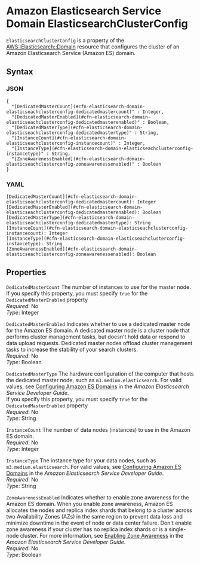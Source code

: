 # Amazon Elasticsearch Service Domain ElasticsearchClusterConfig<a name="aws-properties-elasticsearch-domain-elasticsearchclusterconfig"></a>

`ElasticsearchClusterConfig` is a property of the [AWS::Elasticsearch::Domain](aws-resource-elasticsearch-domain.md) resource that configures the cluster of an Amazon Elasticsearch Service \(Amazon ES\) domain\.

## Syntax<a name="w2922ab1c21c10d113c13c19b5"></a>

### JSON<a name="aws-properties-elasticsearch-domain-elasticsearchclusterconfig-syntax.json"></a>

```
{
  "[DedicatedMasterCount](#cfn-elasticsearch-domain-elasticseachclusterconfig-dedicatedmastercount)" : Integer,
  "[DedicatedMasterEnabled](#cfn-elasticsearch-domain-elasticseachclusterconfig-dedicatedmasterenabled)" : Boolean,
  "[DedicatedMasterType](#cfn-elasticsearch-domain-elasticseachclusterconfig-dedicatedmastertype)" : String,
  "[InstanceCount](#cfn-elasticsearch-domain-elasticseachclusterconfig-instancecount)" : Integer,
  "[InstanceType](#cfn-elasticsearch-domain-elasticseachclusterconfig-instancetype)" : String,
  "[ZoneAwarenessEnabled](#cfn-elasticsearch-domain-elasticseachclusterconfig-zoneawarenessenabled)" : Boolean
}
```

### YAML<a name="aws-properties-elasticsearch-domain-elasticsearchclusterconfig-syntax.yaml"></a>

```
[DedicatedMasterCount](#cfn-elasticsearch-domain-elasticseachclusterconfig-dedicatedmastercount): Integer
[DedicatedMasterEnabled](#cfn-elasticsearch-domain-elasticseachclusterconfig-dedicatedmasterenabled): Boolean
[DedicatedMasterType](#cfn-elasticsearch-domain-elasticseachclusterconfig-dedicatedmastertype): String
[InstanceCount](#cfn-elasticsearch-domain-elasticseachclusterconfig-instancecount): Integer
[InstanceType](#cfn-elasticsearch-domain-elasticseachclusterconfig-instancetype): String
[ZoneAwarenessEnabled](#cfn-elasticsearch-domain-elasticseachclusterconfig-zoneawarenessenabled): Boolean
```

## Properties<a name="w2922ab1c21c10d113c13c19b7"></a>

`DedicatedMasterCount`  <a name="cfn-elasticsearch-domain-elasticseachclusterconfig-dedicatedmastercount"></a>
The number of instances to use for the master node\.  
If you specify this property, you must specify `true` for the `DedicatedMasterEnabled` property  
*Required*: No  
*Type*: Integer

`DedicatedMasterEnabled`  <a name="cfn-elasticsearch-domain-elasticseachclusterconfig-dedicatedmasterenabled"></a>
Indicates whether to use a dedicated master node for the Amazon ES domain\. A dedicated master node is a cluster node that performs cluster management tasks, but doesn't hold data or respond to data upload requests\. Dedicated master nodes offload cluster management tasks to increase the stability of your search clusters\.  
*Required*: No  
*Type*: Boolean

`DedicatedMasterType`  <a name="cfn-elasticsearch-domain-elasticseachclusterconfig-dedicatedmastertype"></a>
The hardware configuration of the computer that hosts the dedicated master node, such as `m3.medium.elasticsearch`\. For valid values, see [Configuring Amazon ES Domains](https://docs.aws.amazon.com/elasticsearch-service/latest/developerguide/es-createupdatedomains.html#es-createdomains-configure-cluster-cli) in the *Amazon Elasticsearch Service Developer Guide*\.  
If you specify this property, you must specify `true` for the `DedicatedMasterEnabled` property  
*Required*: No  
*Type*: String

`InstanceCount`  <a name="cfn-elasticsearch-domain-elasticseachclusterconfig-instancecount"></a>
The number of data nodes \(instances\) to use in the Amazon ES domain\.  
*Required*: No  
*Type*: Integer

`InstanceType`  <a name="cfn-elasticsearch-domain-elasticseachclusterconfig-instancetype"></a>
The instance type for your data nodes, such as `m3.medium.elasticsearch`\. For valid values, see [Configuring Amazon ES Domains](https://docs.aws.amazon.com/elasticsearch-service/latest/developerguide/es-createupdatedomains.html#es-createdomains-configure-cluster-cli) in the *Amazon Elasticsearch Service Developer Guide*\.  
*Required*: No  
*Type*: String

`ZoneAwarenessEnabled`  <a name="cfn-elasticsearch-domain-elasticseachclusterconfig-zoneawarenessenabled"></a>
Indicates whether to enable zone awareness for the Amazon ES domain\. When you enable zone awareness, Amazon ES allocates the nodes and replica index shards that belong to a cluster across two Availability Zones \(AZs\) in the same region to prevent data loss and minimize downtime in the event of node or data center failure\. Don't enable zone awareness if your cluster has no replica index shards or is a single\-node cluster\. For more information, see [Enabling Zone Awareness](https://docs.aws.amazon.com/elasticsearch-service/latest/developerguide/es-managedomains.html#es-managedomains-zoneawareness) in the *Amazon Elasticsearch Service Developer Guide*\.  
*Required*: No  
*Type*: Boolean